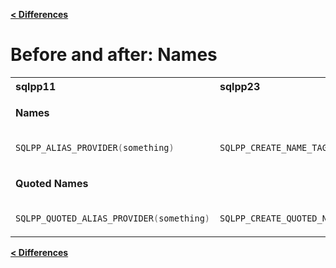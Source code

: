 [**\< Differences**](/docs/differences_to_sqlpp11.md)

# Before and after: Names

<table>
<tr>
<th align="left">sqlpp11</th><th align="left">sqlpp23</th>
</tr>
</tr>
<tr><td colspan=2>

  **Names**

</td></tr>
<tr>
<td  valign="top">

```c++
SQLPP_ALIAS_PROVIDER(something)
```

</td>
<td valign="top">

```c++
SQLPP_CREATE_NAME_TAG(something);
```

</td>
</tr>
<tr><td colspan=2>

  **Quoted Names**

</td></tr>
<tr>
<td  valign="top">

```c++
SQLPP_QUOTED_ALIAS_PROVIDER(something)
```

</td>
<td valign="top">

```c++
SQLPP_CREATE_QUOTED_NAME_TAG(something);
```

</td>
</tr>
</table>

[**\< Differences**](/docs/differences_to_sqlpp11.md)

